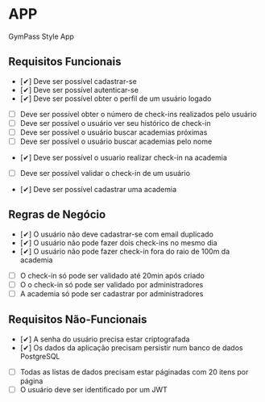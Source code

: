 # APP

GymPass Style App

## Requisitos Funcionais

- [✔] Deve ser possível cadastrar-se
- [✔] Deve ser possível autenticar-se
- [✔] Deve ser possível obter o perfil de um usuário logado
- [ ] Deve ser possível obter o número de check-ins realizados pelo usuário
- [ ] Deve ser possível o usuário ver seu histórico de check-in
- [ ] Deve ser possível o usuário buscar academias próximas
- [ ] Deve ser possível o usuário buscar academias pelo nome
- [✔] Deve ser possível o usuario realizar check-in na academia
- [ ] Deve ser possível validar o check-in de um usuário
- [✔] Deve ser possível cadastrar uma academia

## Regras de Negócio

- [✔] O usuário não deve cadastrar-se com email duplicado
- [✔] O usuário não pode fazer dois check-ins no mesmo dia
- [✔] O usuário não pode fazer check-in fora do raio de 100m da academia
- [ ] O check-in só pode ser validado até 20min após criado
- [ ] O o check-in só pode ser validado por administradores
- [ ] A academia só pode ser cadastrar por administradores

## Requisitos Não-Funcionais

- [✔] A senha do usuário precisa estar criptografada
- [✔] Os dados da aplicação precisam persistir num banco de dados PostgreSQL
- [ ] Todas as listas de dados precisam estar páginadas com 20 itens por página
- [ ] O usuário deve ser identificado por um JWT
